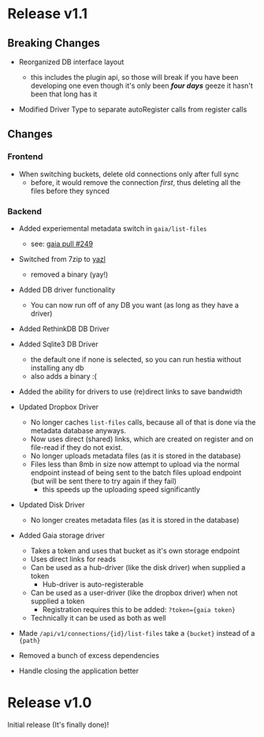 # Release v1.1

## Breaking Changes

- Reorganized DB interface layout
  - this includes the plugin api, so those will break if you have been developing one
  even though it's only been ***four days*** geeze it hasn't been that long has it

- Modified Driver Type to separate autoRegister calls from register calls

## Changes

### Frontend

- When switching buckets, delete old connections only after full sync
  - before, it would remove the connection *first*, thus deleting all the files before
  they synced

### Backend

- Added experiemental metadata switch in `gaia/list-files`
  - see: [gaia pull #249](https://github.com/blockstack/gaia/pull/249)

- Switched from 7zip to [yazl](https://github.com/thejoshwolfe/yazl)
  - removed a binary (yay!)

- Added DB driver functionality
  - You can now run off of any DB you want (as long as they have a driver)

- Added RethinkDB DB Driver
- Added Sqlite3 DB Driver
  - the default one if none is selected, so you can run hestia without installing any db
  - also adds a binary :(

- Added the ability for drivers to use (re)direct links to save bandwidth

- Updated Dropbox Driver
  - No longer caches `list-files` calls, because all of that is done via the metadata
  database anyways.
  - Now uses direct (shared) links, which are created on register and on file-read if
  they do not exist.
  - No longer uploads metadata files (as it is stored in the database)
  - Files less than 8mb in size now attempt to upload via the normal endpoint
  instead of being sent to the batch files upload endpoint (but will be sent there
  to try again if they fail)
    - this speeds up the uploading speed significantly

- Updated Disk Driver
  - No longer creates metadata files (as it is stored in the database)

- Added Gaia storage driver
  - Takes a token and uses that bucket as it's own storage endpoint
  - Uses direct links for reads
  - Can be used as a hub-driver (like the disk driver) when supplied a token
    - Hub-driver is auto-registerable
  - Can be used as a user-driver (like the dropbox driver) when not supplied a token
    - Registration requires this to be added: `?token={gaia token}`
  - Technically it can be used as both as well

- Made `/api/v1/connections/{id}/list-files` take a `{bucket}` instead of a `{path}`

- Removed a bunch of excess dependencies

- Handle closing the application better

# Release v1.0

Initial release (It's finally done)!
